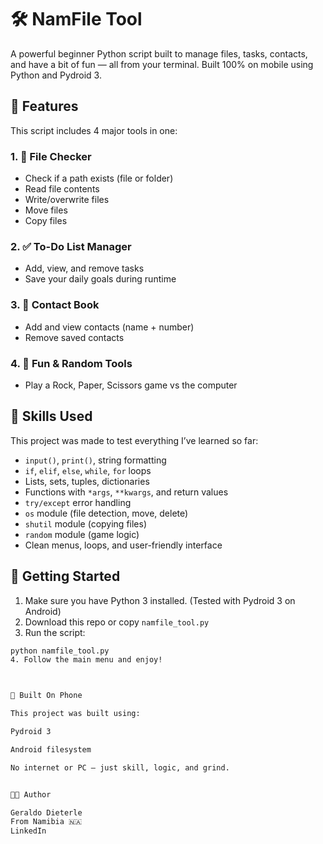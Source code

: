 
# 🛠️ NamFile Tool

A powerful beginner Python script built to manage files, tasks, contacts, and have a bit of fun — all from your terminal. Built 100% on mobile using Python and Pydroid 3.

## 🎯 Features

This script includes 4 major tools in one:

### 1. 📁 File Checker
- Check if a path exists (file or folder)
- Read file contents
- Write/overwrite files
- Move files
- Copy files

### 2. ✅ To-Do List Manager
- Add, view, and remove tasks
- Save your daily goals during runtime

### 3. 📇 Contact Book
- Add and view contacts (name + number)
- Remove saved contacts

### 4. 🎲 Fun & Random Tools
- Play a Rock, Paper, Scissors game vs the computer

## 🧠 Skills Used

This project was made to test everything I’ve learned so far:

- `input()`, `print()`, string formatting
- `if`, `elif`, `else`, `while`, `for` loops
- Lists, sets, tuples, dictionaries
- Functions with `*args`, `**kwargs`, and return values
- `try/except` error handling
- `os` module (file detection, move, delete)
- `shutil` module (copying files)
- `random` module (game logic)
- Clean menus, loops, and user-friendly interface

## 🚀 Getting Started

1. Make sure you have Python 3 installed. (Tested with Pydroid 3 on Android)
2. Download this repo or copy `namfile_tool.py`
3. Run the script:

```bash
python namfile_tool.py
4. Follow the main menu and enjoy!



📱 Built On Phone

This project was built using:

Pydroid 3

Android filesystem

No internet or PC — just skill, logic, and grind.


🧑‍💻 Author

Geraldo Dieterle
From Namibia 🇳🇦
LinkedIn


